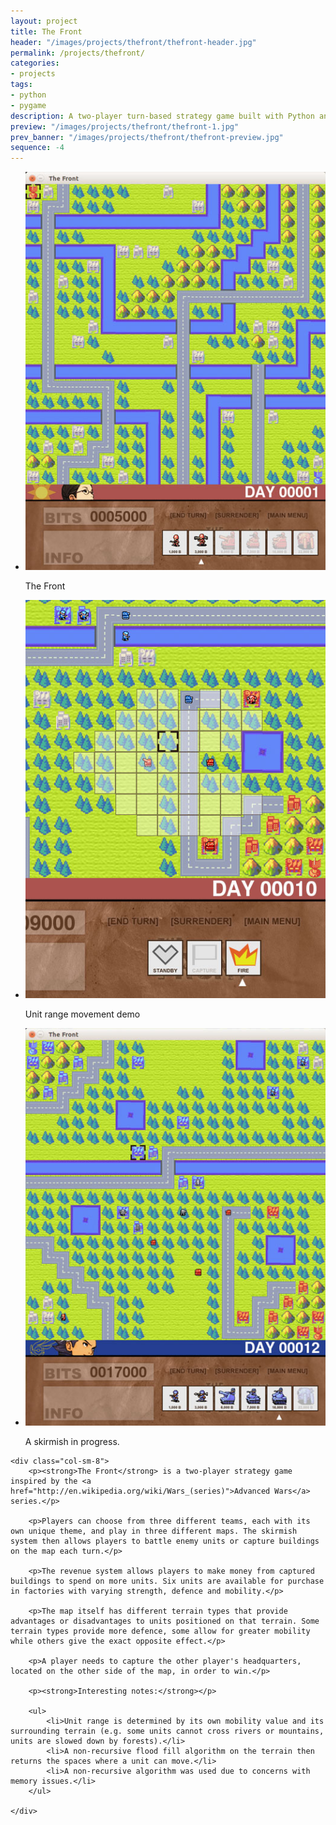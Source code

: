 ```yaml
---
layout: project
title: The Front
header: "/images/projects/thefront/thefront-header.jpg"
permalink: /projects/thefront/
categories:
- projects
tags:
- python
- pygame
description: A two-player turn-based strategy game built with Python and pygame.
preview: "/images/projects/thefront/thefront-1.jpg"
prev_banner: "/images/projects/thefront/thefront-preview.jpg"
sequence: -4
---
```


<script>
$(function() {
    $(".rslides").responsiveSlides({timeout: 3500, maxwidth:500});
});
</script>

<div class="row">
    <div class="col-sm-4">
        <ul class="rslides">
            <li>
                <img src="/images/projects/thefront/thefront-1.jpg"/>
                <p class="caption">The Front</p>
            </li>
            <li>
                <img src="/images/projects/thefront/thefront-2.jpg" alt=""/>
                <p class="caption">Unit range movement demo</p>
            </li>
            <li>
                <img src="/images/projects/thefront/thefront-3.jpg" alt=""/>
                <p class="caption">A skirmish in progress.</p>
            </li>
        </ul>
    </div>

    <div class="col-sm-8">
        <p><strong>The Front</strong> is a two-player strategy game inspired by the <a href="http://en.wikipedia.org/wiki/Wars_(series)">Advanced Wars</a> series.</p>

        <p>Players can choose from three different teams, each with its own unique theme, and play in three different maps. The skirmish system then allows players to battle enemy units or capture buildings on the map each turn.</p>

        <p>The revenue system allows players to make money from captured buildings to spend on more units. Six units are available for purchase in factories with varying strength, defence and mobility.</p>

        <p>The map itself has different terrain types that provide advantages or disadvantages to units positioned on that terrain. Some terrain types provide more defence, some allow for greater mobility while others give the exact opposite effect.</p>

        <p>A player needs to capture the other player's headquarters, located on the other side of the map, in order to win.</p>

        <p><strong>Interesting notes:</strong></p>

        <ul>
            <li>Unit range is determined by its own mobility value and its surrounding terrain (e.g. some units cannot cross rivers or mountains, units are slowed down by forests).</li>
            <li>A non-recursive flood fill algorithm on the terrain then returns the spaces where a unit can move.</li>
            <li>A non-recursive algorithm was used due to concerns with memory issues.</li>
        </ul>

    </div>

</div>